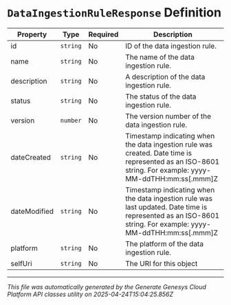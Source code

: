 # `DataIngestionRuleResponse` Definition

| Property | Type | Required | Description |
|----------|------|----------|-------------|
| id | `string` | No | ID of the data ingestion rule. |
| name | `string` | No | The name of the data ingestion rule. |
| description | `string` | No | A description of the data ingestion rule. |
| status | `string` | No | The status of the data ingestion rule. |
| version | `number` | No | The version number of the data ingestion rule. |
| dateCreated | `string` | No | Timestamp indicating when the data ingestion rule was created. Date time is represented as an ISO-8601 string. For example: yyyy-MM-ddTHH:mm:ss[.mmm]Z |
| dateModified | `string` | No | Timestamp indicating when the data ingestion rule was last updated. Date time is represented as an ISO-8601 string. For example: yyyy-MM-ddTHH:mm:ss[.mmm]Z |
| platform | `string` | No | The platform of the data ingestion rule. |
| selfUri | `string` | No | The URI for this object |

---

*This file was automatically generated by the Generate Genesys Cloud Platform API classes utility on 2025-04-24T15:04:25.856Z*